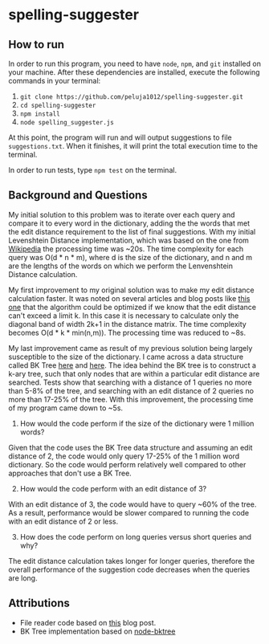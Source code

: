 spelling-suggester
==================

How to run
----------

In order to run this program, you need to have `node`, `npm`, and `git` installed on your machine. After these dependencies are installed, execute the following commands in your terminal:

1. `git clone https://github.com/peluja1012/spelling-suggester.git`
2. `cd spelling-suggester`
3. `npm install`
4. `node spelling_suggester.js`

At this point, the program will run and will output suggestions to file `suggestions.txt`. When it finishes, it will print the total execution time to the terminal.

In order to run tests, type `npm test` on the terminal.

Background and Questions
------------------------

My initial solution to this problem was to iterate over each query and compare it to every word in the dictionary, adding the the words that met the edit distance requirement to the list of final suggestions. With my initial Levenshtein Distance implementation, which was based on the one from [Wikipedia](http://en.wikipedia.org/wiki/Wagner%E2%80%93Fischer_algorithm) the processing time was ~20s. The time complexity for each query was O(d * n * m), where d is the size of the dictionary, and n and m are the lengths of the words on which we perform the Lenvenshtein Distance calculation.

My first improvement to my original solution was to make my edit distance calculation faster. It was noted on several articles and blog posts like [this one](http://ntz-develop.blogspot.com/2011/03/fuzzy-string-search.html) that the algorithm could be optimized if we know that the edit distance can't exceed a limit k. In this case it is necessary to calculate only the diagonal band of width 2k+1 in the distance matrix. The time complexity becomes O(d * k * min(n,m)). The processing time was reduced to ~8s.

My last improvement came as result of my previous solution being largely susceptible to the size of the dictionary. I came across a data structure called BK Tree [here](http://vivekn.com/blog/2014/01/27/efficient-spelling-correction-using-bk-trees/) and [here](http://blog.notdot.net/2007/4/Damn-Cool-Algorithms-Part-1-BK-Trees). The idea behind the BK tree is to construct a k-ary tree, such that only nodes that are within a particular edit distance are searched. Tests show that searching with a distance of 1 queries no more than 5-8% of the tree, and searching with an edit distance of 2 queries no more than 17-25% of the tree. With this improvement, the processing time of my program came down to ~5s.

1. How would the code perform if the size of the dictionary were 1 million words?
  
  Given that the code uses the BK Tree data structure and assuming an edit distance of 2, the code would only query 17-25%   of the 1 million word dictionary. So the code would perform relatively well compared to other approaches that don't use a   BK Tree.

2. How would the code perform with an edit distance of 3?

  With an edit distance of 3, the code would have to query ~60% of the tree. As a result, performance would be slower        compared to running the code with an edit distance of 2 or less.
  
3. How does the code perform on long queries versus short queries and why?

  The edit distance calculation takes longer for longer queries, therefore the overall performance of the suggestion code    decreases when the queries are long.

Attributions
------------
- File reader code based on [this](http://strongloop.com/strongblog/practical-examples-of-the-new-node-js-streams-api/) blog post.
- BK Tree implementation based on [node-bktree](https://github.com/jonahharris/node-bktree)